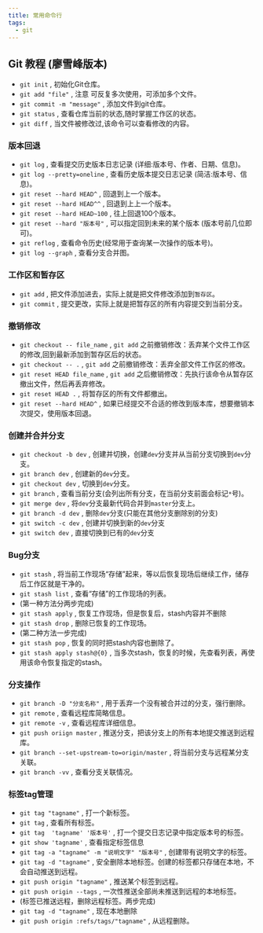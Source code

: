 ```yaml
---
title: 常用命令行
tags:
  - git
---
```

## Git 教程 (廖雪峰版本)

* `git init` , 初始化Git仓库。
* `git add "file"` , 注意 可反复多次使用，可添加多个文件。
* `git commit -m "message"` , 添加文件到git仓库。
* `git status` , 查看仓库当前的状态,随时掌握工作区的状态。
* `git diff` , 当文件被修改过,该命令可以查看修改的内容。

<h3> 版本回退</h3> 

* `git log` , 查看提交历史版本日志记录 (详细:版本号、作者、日期、信息)。
* `git log --pretty=oneline` , 查看历史版本提交日志记录 (简洁:版本号、信息)。
* `git reset --hard HEAD^` , 回退到上一个版本。
* `git reset --hard HEAD^^` , 回退到上上一个版本。
* `git reset --hard HEAD~100` , 往上回退100个版本。
* `git reset --hard "版本号"`  , 可以指定回到未来的某个版本 (版本号前几位即可)。
* `git reflog` , 查看命令历史(经常用于查询某一次操作的版本号)。
* `git log --graph` , 查看分支合并图。

<h3> 工作区和暂存区</h3>

* `git add` , 把文件添加进去，实际上就是把文件修改添加到`暂存区`。
* `git commit` , 提交更改，实际上就是把暂存区的所有内容提交到当前分支。

<h3> 撤销修改</h3>

* `git checkout -- file_name` , `git add` 之前撤销修改：丢弃某个文件工作区的修改,回到最新添加到暂存区后的状态。
* `git checkout -- .` , `git add` 之前撤销修改：丢弃全部文件工作区的修改。
* `git reset HEAD file_name` , `git add` 之后撤销修改：先执行该命令从暂存区撤出文件，然后再丢弃修改。
* `git reset HEAD .` , 将暂存区的所有文件都撤出。
* `git reset --hard HEAD^` , 如果已经提交不合适的修改到版本库，想要撤销本次提交，使用版本回退。

<h3> 创建并合并分支</h3>

* `git checkout -b dev` , 创建并切换，创建`dev`分支并从当前分支切换到`dev`分支。
* `git branch dev` , 创建新的`dev`分支。
* `git checkout dev` , 切换到`dev`分支。
* `git branch` , 查看当前分支(会列出所有分支，在当前分支前面会标记`*`号)。
* `git merge dev` , 将`dev`分支最新代码合并到`master`分支上。
* `git branch -d dev` , 删除`dev`分支(只能在其他分支删除别的分支)
* `git switch -c dev` , 创建并切换到新的`dev`分支
* `git switch dev` , 直接切换到已有的`dev`分支

<h3> Bug分支</h3>

* `git stash` , 将当前工作现场“存储”起来，等以后恢复现场后继续工作，储存后工作区就是干净的。
* `git stash list` , 查看“存储”的工作现场的列表。
* (第一种方法分两步完成)
* `git stash apply` , 恢复工作现场，但是恢复后，stash内容并不删除
* `git stash drop` , 删除已恢复的工作现场。
* (第二种方法一步完成)
* `git stash pop` , 恢复的同时把stash内容也删除了。
* `git stash apply stash@{0}` , 当多次stash，恢复的时候，先查看列表，再使用该命令恢复指定的stash。

<h3> 分支操作</h3>

* `git branch -D "分支名称"` , 用于丢弃一个没有被合并过的分支，强行删除。
* `git remote` , 查看远程库简略信息。
* `git remote -v` , 查看远程库详细信息。
* `git push oriign master` , 推送分支，把该分支上的所有本地提交推送到远程库。
* `git branch --set-upstream-to=origin/master` , 将当前分支与远程某分支关联。
* `git branch -vv` , 查看分支关联情况。

<h3> 标签tag管理</h3>

* `git tag "tagname"` , 打一个新标签。
* `git tag` , 查看所有标签。
* `git tag  'tagname' '版本号'` , 打一个提交日志记录中指定版本号的标签。
* `git show 'tagname'` , 查看指定标签信息
* `git tag -a "tagname" -m "说明文字" "版本号"` , 创建带有说明文字的标签。
* `git tag -d "tagname"` , 安全删除本地标签。创建的标签都只存储在本地，不会自动推送到远程。
* `git push origin "tagname"` , 推送某个标签到远程。
* `git push origin --tags` , 一次性推送全部尚未推送到远程的本地标签。 
* (标签已推送远程，删除远程标签。两步完成)
* `git tag -d "tagname"` , 现在本地删除
* `git push origin :refs/tags/"tagname"` , 从远程删除。

